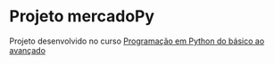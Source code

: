 # Projeto mercadoPy

Projeto desenvolvido no curso [Programação em Python do básico ao avançado](https://www.udemy.com/course/curso-de-programacao-em-python-do-basico-ao-avancado/)
